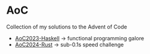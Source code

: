 # AoC

Collection of my solutions to the Advent of Code

- [AoC2023-Haskell](https://github.com/massimopavoni/AoC2023-Haskell) -> functional programming galore
- [AoC2024-Rust](https://github.com/massimopavoni/AoC2024-Rust) -> sub-0.1s speed challenge
